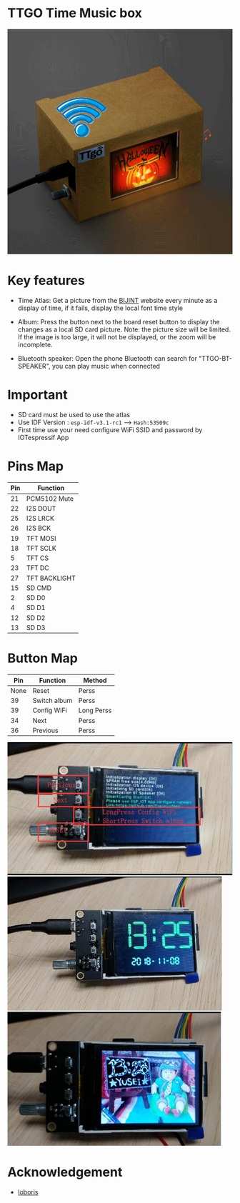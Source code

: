 TTGO Time Music box 
======================

![](images/1.jpg)

# Key features
* Time Atlas: 
Get a picture from the [BIJINT](http://www.bijint.com/model/) website every minute as a display of time, if it fails, display the local font time style

* Album: 
Press the button next to the board reset button to display the changes as a local SD card picture. Note: the picture size will be limited. If the image is too large, it will not be displayed, or the zoom will be incomplete.

* Bluetooth speaker:
Open the phone Bluetooth can search for "TTGO-BT-SPEAKER", you can play music when connected

# Important
- SD card must be used to use the atlas
- Use IDF Version : `esp-idf-v3.1-rc1` --> `Hash:53509c`
- First time use your need configure WiFi SSID and password by IOTespressif App



# Pins Map
| Pin | Function      |
| --- | ------------- |
| 21  | PCM5102 Mute  |
| 22  | I2S DOUT      |
| 25  | I2S LRCK      |
| 26  | I2S BCK       |
| 19  | TFT MOSI      |
| 18  | TFT SCLK      |
| 5   | TFT CS        |
| 23  | TFT DC        |
| 27  | TFT BACKLIGHT |
| 15  | SD CMD        |
| 2   | SD D0         |
| 4   | SD D1         |
| 12  | SD D2         |
| 13  | SD D3         |

# Button Map
| Pin  | Function     | Method     |
| ---- | ------------ | ---------- |
| None | Reset        | Perss      |
| 39   | Switch album | Perss      |
| 39   | Config WiFi  | Long Perss |
| 34   | Next         | Perss      |
| 36   | Previous     | Perss      |

![](./images/2.jpg)
![](./images/3.jpg)
![](./images/4.jpg)


# Acknowledgement
- [loboris](https://github.com/loboris)